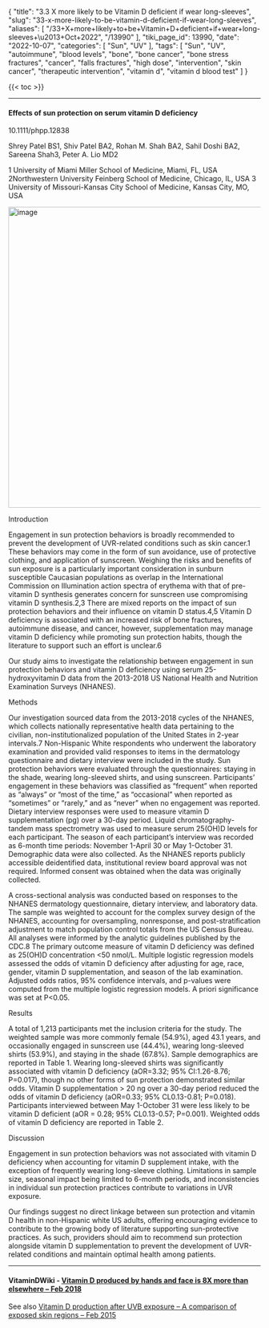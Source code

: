 {
    "title": "3.3 X more likely to be Vitamin D deficient if wear long-sleeves",
    "slug": "33-x-more-likely-to-be-vitamin-d-deficient-if-wear-long-sleeves",
    "aliases": [
        "/33+X+more+likely+to+be+Vitamin+D+deficient+if+wear+long-sleeves+\u2013+Oct+2022",
        "/13990"
    ],
    "tiki_page_id": 13990,
    "date": "2022-10-07",
    "categories": [
        "Sun",
        "UV"
    ],
    "tags": [
        "Sun",
        "UV",
        "autoimmune",
        "blood levels",
        "bone",
        "bone cancer",
        "bone stress fractures",
        "cancer",
        "falls fractures",
        "high dose",
        "intervention",
        "skin cancer",
        "therapeutic intervention",
        "vitamin d",
        "vitamin d blood test"
    ]
}


{{< toc >}} 

---

#### Effects of sun protection on serum vitamin D deficiency

10.1111/phpp.12838	

Shrey Patel BS1, Shiv Patel BA2, Rohan M. Shah BA2, Sahil Doshi BA2, Sareena Shah3, Peter A. Lio MD2

1 University of Miami Miller School of Medicine, Miami, FL, USA 2Northwestern University Feinberg School of Medicine, Chicago, IL, USA 3 University of Missouri-Kansas City School of Medicine, Kansas City, MO, USA

<img src="https://d378j1rmrlek7x.cloudfront.net/attachments/jpeg/long-sleeved-3.3x.jpg" alt="image" width="600">

Introduction

Engagement in sun protection behaviors is broadly recommended to prevent the development of UVR-related conditions such as skin cancer.1 These behaviors may come in the form of sun avoidance, use of protective clothing, and application of sunscreen. Weighing the risks and benefits of sun exposure is a particularly important consideration in sunburn susceptible Caucasian populations as overlap in the International Commission on Illumination action spectra of erythema with that of pre-vitamin D synthesis generates concern for sunscreen use compromising vitamin D synthesis.2,3 There are mixed reports on the impact of sun protection behaviors and their influence on vitamin D status.4,5 Vitamin D deficiency is associated with an increased risk of bone fractures, autoimmune disease, and cancer, however, supplementation may manage vitamin D deficiency while promoting sun protection habits, though the literature to support such an effort is unclear.6

Our study aims to investigate the relationship between engagement in sun protection behaviors and vitamin D deficiency using serum 25-hydroxyvitamin D data from the 2013-2018 US National Health and Nutrition Examination Surveys (NHANES).

Methods

Our investigation sourced data from the 2013-2018 cycles of the NHANES, which collects nationally representative health data pertaining to the civilian, non-institutionalized population of the United States in 2-year intervals.7 Non-Hispanic White respondents who underwent the laboratory examination and provided valid responses to items in the dermatology questionnaire and dietary interview were included in the study. Sun protection behaviors were evaluated through the questionnaires: staying in the shade, wearing long-sleeved shirts, and using sunscreen. Participants’ engagement in these behaviors was classified as “frequent” when reported as “always” or “most of the time,” as “occasional” when reported as “sometimes” or “rarely,” and as “never” when no engagement was reported. Dietary interview responses were used to measure vitamin D supplementation (pg) over a 30-day period. Liquid chromatography- tandem mass spectrometry was used to measure serum 25(OH)D levels for each participant. The season of each participant’s interview was recorded as 6-month time periods: November 1-April 30 or May 1-October 31. Demographic data were also collected. As the NHANES reports publicly accessible deidentified data, institutional review board approval was not required. Informed consent was obtained when the data was originally collected.

A cross-sectional analysis was conducted based on responses to the NHANES dermatology questionnaire, dietary interview, and laboratory data. The sample was weighted to account for the complex survey design of the NHANES, accounting for oversampling, nonresponse, and post-stratification adjustment to match population control totals from the US Census Bureau. All analyses were informed by the analytic guidelines published by the CDC.8 The primary outcome measure of vitamin D deficiency was defined as 25(OH)D concentration <50 nmol/L. Multiple logistic regression models assessed the odds of vitamin D deficiency after adjusting for age, race, gender, vitamin D supplementation, and season of the lab examination. Adjusted odds ratios, 95% confidence intervals, and p-values were computed from the multiple logistic regression models. A priori significance was set at P<0.05.

Results

A total of 1,213 participants met the inclusion criteria for the study. The weighted sample was more commonly female (54.9%), aged 43.1 years, and occasionally engaged in sunscreen use (44.4%), wearing long-sleeved shirts (53.9%), and staying in the shade (67.8%). Sample demographics are reported in Table 1. Wearing long-sleeved shirts was significantly associated with vitamin D deficiency (aOR=3.32; 95% CI:1.26-8.76; P=0.017), though no other forms of sun protection demonstrated similar odds. Vitamin D supplementation > 20 ng over a 30-day period reduced the odds of vitamin D deficiency (aOR=0.33; 95% CL0.13-0.81; P=0.018). Participants interviewed between May 1-October 31 were less likely to be vitamin D deficient (aOR = 0.28; 95% CL0.13-0.57; P=0.001). Weighted odds of vitamin D deficiency are reported in Table 2.

Discussion

Engagement in sun protection behaviors was not associated with vitamin D deficiency when accounting for vitamin D supplement intake, with the exception of frequently wearing long-sleeve clothing. Limitations in sample size, seasonal impact being limited to 6-month periods, and inconsistencies in individual sun protection practices contribute to variations in UVR exposure.

Our findings suggest no direct linkage between sun protection and vitamin D health in non-Hispanic white US adults, offering encouraging evidence to contribute to the growing body of literature supporting sun-protective practices. As such, providers should aim to recommend sun protection alongside vitamin D supplementation to prevent the development of UVR-related conditions and maintain optimal health among patients.

---

#### VitaminDWiki  - [Vitamin D produced by hands and face is 8X more than elsewhere – Feb 2018](/posts/vitamin-d-produced-by-hands-and-face-is-8x-more-than-elsewhere)

See also [Vitamin D production after UVB exposure – A comparison of exposed skin regions – Feb 2015](/posts/vitamin-d-production-after-uvb-exposure-a-comparison-of-exposed-skin-regions)